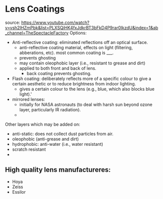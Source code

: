 # Lens Coatings


source: https://www.youtube.com/watch?v=vsh2lHZmPbk&list=PLXSQiHK4fxJdkrBT3bFkD4P9rar0IkzdU&index=1&ab_channel=TheSpectacleFactory
Options:
- Anti-reflective coating: eliminated reflections off an optical surface.
  - anti-reflective coating material, effects on light (filtering, abberations, etc). most common coating is ___. 
  - prevents ghosting
  - may contain oleophobic layer (i.e., resistant to grease and dirt)
  - applied to both front and back of lens.
    - back coating prevents ghosting.   
- Flash coating: deliberately reflects more of a specific colour to give a certain aesthetic or to reduce brightness from indoor lighting.
  - gives a certain colour to the lens (e.g., blue, which also blocks blue light).'
- mirrored lenses:
  - initially for NASA astronauts (to deal with harsh sun beyond ozone layer, particularly IR radiation).
  -      


Other layers which may be added on:
- anti-static: does not collect dust particles from air.
- oleophobic (anti-grease and dirt)
- hydrophobic: anti-water (i.e., water resistant)
- scratch resistant
- 

## High quality lens manufactureres:
- Hoya
- Zeiss
- Essilor
